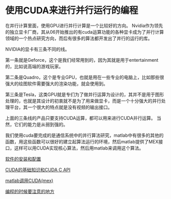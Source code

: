 使用CUDA来进行并行运行的编程
========

在并行计算里面，使用GPU进行并行计算是一个比较好的方向。
Nvidia作为领先的独立显卡厂商，其从06开始推出的有cuda运算功能的各种显卡成为了并行计算领域的一个热点研究方向，而后有很多的算法都开发出了并行的运行的库。

NVIDIA的显卡有三条不同的线。

第一条就是Geforce，这个是我们经常用到的，因为其就是用于entertainment的，比如说高端的游戏玩家。

第二条是Quadro，这个是专业GPU，也就是用在一些专业的电脑上，比如那些很强大的绘图软件需要强大的渲染功能，就会使用到。

第三条是Tesla，这类GPU就是专们为了做并行运算为设计的，其并不是用于图形处理的，也就是其设计的初衷就不是为了用来做显卡，而是一个十分强大的并行处理平台，其一个很大的特点就是没有视频的输出接口。

上面的三条线的产品只要支持CUDA运算，都可以用来进行CUDA并行运算。
当然，它们的能力是从弱到强的。


我们使用cuda要完成的是通信系统中的并行算法研究，matlab中有很多的其他的函数，用这些函数可以很好的建立起算法运行的环境，然后matlab提供了MEX接口，这样可以用CUDA实现核心算法，然后用matlab来调用这个算法。

[软件的安装和配置](install.md)

[CUDA的基础知识和CUDA C API](cuda-c.md)

[matlab调用CUDA(mex)](matlab-cuda.md)

[编程的时候要注意的地方](attention.md)








